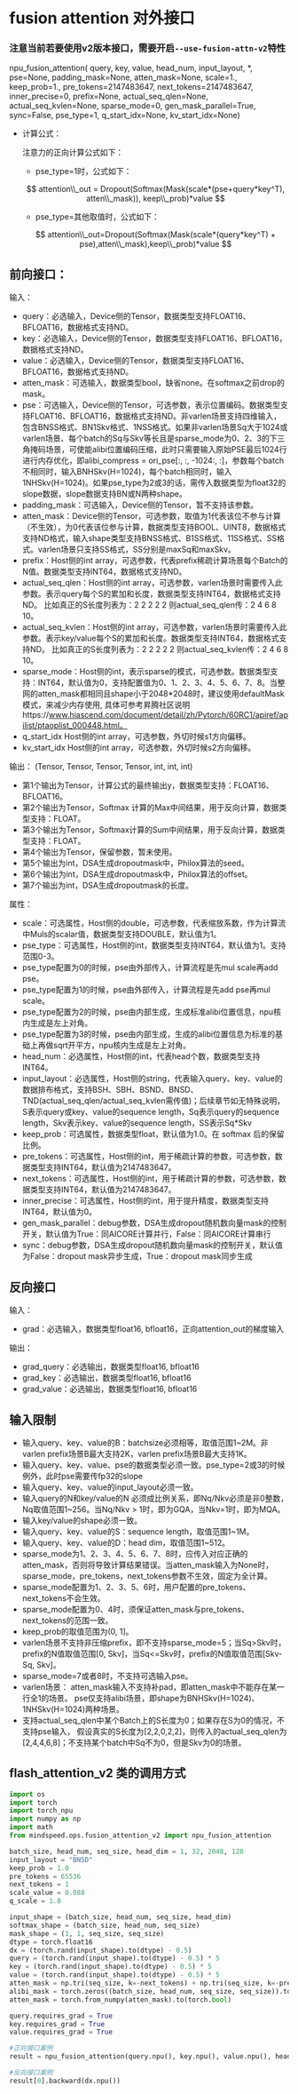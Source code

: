 # fusion attention 对外接口

### 注意当前若要使用v2版本接口，需要开启`--use-fusion-attn-v2`特性

npu_fusion_attention(
                    query, key, value, head_num,
                    input_layout, *, pse=None,
                    padding_mask=None, atten_mask=None,
                    scale=1., keep_prob=1., pre_tokens=2147483647,
                    next_tokens=2147483647, inner_precise=0, prefix=None,
                    actual_seq_qlen=None, actual_seq_kvlen=None,
                    sparse_mode=0, gen_mask_parallel=True,
                    sync=False, pse_type=1, q_start_idx=None,
                    kv_start_idx=None)

- 计算公式：

   注意力的正向计算公式如下：

   - pse_type=1时，公式如下：

    $$
    attention\\_out = Dropout(Softmax(Mask(scale*(pse+query*key^T), atten\\_mask)), keep\\_prob)*value
    $$

   - pse_type=其他取值时，公式如下：

    $$
    attention\\_out=Dropout(Softmax(Mask(scale*(query*key^T) + pse),atten\\_mask),keep\\_prob)*value
    $$

## 前向接口：
输入：
- query：必选输入，Device侧的Tensor，数据类型支持FLOAT16、BFLOAT16，数据格式支持ND。
- key：必选输入，Device侧的Tensor，数据类型支持FLOAT16、BFLOAT16，数据格式支持ND。
- value：必选输入，Device侧的Tensor，数据类型支持FLOAT16、BFLOAT16，数据格式支持ND。
- atten_mask：可选输入，数据类型bool，缺省none。在softmax之前drop的mask。
- pse：可选输入，Device侧的Tensor，可选参数，表示位置编码。数据类型支持FLOAT16、BFLOAT16，数据格式支持ND。非varlen场景支持四维输入，包含BNSS格式、BN1Skv格式、1NSS格式。如果非varlen场景Sq大于1024或varlen场景、每个batch的Sq与Skv等长且是sparse_mode为0、2、3的下三角掩码场景，可使能alibi位置编码压缩，此时只需要输入原始PSE最后1024行进行内存优化，即alibi_compress = ori_pse[:, :, -1024:, :]，参数每个batch不相同时，输入BNHSkv(H=1024)，每个batch相同时，输入1NHSkv(H=1024)。如果pse_type为2或3的话，需传入数据类型为float32的slope数据，slope数据支持BN或N两种shape。
- padding_mask：可选输入，Device侧的Tensor，暂不支持该参数。
- atten_mask：Device侧的Tensor，可选参数，取值为1代表该位不参与计算（不生效），为0代表该位参与计算，数据类型支持BOOL、UINT8，数据格式支持ND格式，输入shape类型支持BNSS格式、B1SS格式、11SS格式、SS格式。varlen场景只支持SS格式，SS分别是maxSq和maxSkv。
- prefix：Host侧的int array，可选参数，代表prefix稀疏计算场景每个Batch的N值。数据类型支持INT64，数据格式支持ND。
- actual_seq_qlen：Host侧的int array，可选参数，varlen场景时需要传入此参数。表示query每个S的累加和长度，数据类型支持INT64，数据格式支持ND。
  比如真正的S长度列表为：2 2 2 2 2 则actual_seq_qlen传：2 4 6 8 10。
- actual_seq_kvlen：Host侧的int array，可选参数，varlen场景时需要传入此参数。表示key/value每个S的累加和长度。数据类型支持INT64，数据格式支持ND。
  比如真正的S长度列表为：2 2 2 2 2 则actual_seq_kvlen传：2 4 6 8 10。
- sparse_mode：Host侧的int，表示sparse的模式，可选参数。数据类型支持：INT64，默认值为0，支持配置值为0、1、2、3、4、5、6、7、8。当整网的atten_mask都相同且shape小于2048*2048时，建议使用defaultMask模式，来减少内存使用,
  具体可参考昇腾社区说明https://www.hiascend.com/document/detail/zh/Pytorch/60RC1/apiref/apilist/ptaoplist_000448.html。
- q_start_idx Host侧的int array，可选参数，外切时候s1方向偏移。
- kv_start_idx Host侧的int array，可选参数，外切时候s2方向偏移。

输出：
(Tensor, Tensor, Tensor, Tensor, int, int, int)

- 第1个输出为Tensor，计算公式的最终输出y，数据类型支持：FLOAT16、BFLOAT16。
- 第2个输出为Tensor，Softmax 计算的Max中间结果，用于反向计算，数据类型支持：FLOAT。
- 第3个输出为Tensor，Softmax计算的Sum中间结果，用于反向计算，数据类型支持：FLOAT。
- 第4个输出为Tensor，保留参数，暂未使用。
- 第5个输出为int，DSA生成dropoutmask中，Philox算法的seed。
- 第6个输出为int，DSA生成dropoutmask中，Philox算法的offset。
- 第7个输出为int，DSA生成dropoutmask的长度。

属性：
- scale：可选属性，Host侧的double，可选参数，代表缩放系数，作为计算流中Muls的scalar值，数据类型支持DOUBLE，默认值为1。
- pse_type：可选属性，Host侧的int，数据类型支持INT64，默认值为1。支持范围0-3。
- pse_type配置为0的时候，pse由外部传入，计算流程是先mul scale再add pse。
- pse_type配置为1的时候，pse由外部传入，计算流程是先add pse再mul scale。
- pse_type配置为2的时候，pse由内部生成，生成标准alibi位置信息，npu核内生成是左上对角。
- pse_type配置为3的时候，pse由内部生成，生成的alibi位置信息为标准的基础上再做sqrt开平方，npu核内生成是左上对角。
- head_num：必选属性，Host侧的int，代表head个数，数据类型支持INT64。
- input_layout：必选属性，Host侧的string，代表输入query、key、value的数据排布格式，支持BSH、SBH、BSND、BNSD、TND(actual_seq_qlen/actual_seq_kvlen需传值)；后续章节如无特殊说明，S表示query或key、value的sequence length，Sq表示query的sequence length，Skv表示key、value的sequence length，SS表示Sq*Skv
- keep_prob：可选属性，数据类型float，默认值为1.0。在 softmax 后的保留比例。
- pre_tokens：可选属性，Host侧的int，用于稀疏计算的参数，可选参数，数据类型支持INT64，默认值为2147483647。
- next_tokens：可选属性，Host侧的int，用于稀疏计算的参数，可选参数，数据类型支持INT64，默认值为2147483647。
- inner_precise：可选属性，Host侧的int，用于提升精度，数据类型支持INT64，默认值为0。
- gen_mask_parallel：debug参数，DSA生成dropout随机数向量mask的控制开关，默认值为True：同AICORE计算并行，False：同AICORE计算串行
- sync：debug参数，DSA生成dropout随机数向量mask的控制开关，默认值为False：dropout mask异步生成，True：dropout mask同步生成

## 反向接口
输入：
- grad：必选输入，数据类型float16, bfloat16，正向attention_out的梯度输入

输出：
- grad_query：必选输出，数据类型float16, bfloat16
- grad_key：必选输出，数据类型float16, bfloat16	
- grad_value：必选输出，数据类型float16, bfloat16


## 输入限制
- 输入query、key、value的B：batchsize必须相等，取值范围1~2M。非varlen prefix场景B最大支持2K，varlen prefix场景B最大支持1K。
- 输入query、key、value、pse的数据类型必须一致。pse_type=2或3的时候例外，此时pse需要传fp32的slope
- 输入query、key、value的input_layout必须一致。
- 输入query的N和key/value的N 必须成比例关系，即Nq/Nkv必须是非0整数，Nq取值范围1~256。当Nq/Nkv > 1时，即为GQA，当Nkv=1时，即为MQA。
- 输入key/value的shape必须一致。
- 输入query、key、value的S：sequence length，取值范围1~1M。
- 输入query、key、value的D：head dim，取值范围1~512。
- sparse_mode为1、2、3、4、5、6、7、8时，应传入对应正确的atten_mask，否则将导致计算结果错误。当atten_mask输入为None时，sparse_mode，pre_tokens，next_tokens参数不生效，固定为全计算。
- sparse_mode配置为1、2、3、5、6时，用户配置的pre_tokens、next_tokens不会生效。
- sparse_mode配置为0、4时，须保证atten_mask与pre_tokens、next_tokens的范围一致。
- keep_prob的取值范围为(0, 1]。
- varlen场景不支持非压缩prefix，即不支持sparse_mode=5；当Sq>Skv时，prefix的N值取值范围[0, Skv]，当Sq<=Skv时，prefix的N值取值范围[Skv-Sq, Skv]。
- sparse_mode=7或者8时，不支持可选输入pse。
- varlen场景：
  atten_mask输入不支持补pad，即atten_mask中不能存在某一行全1的场景。
  pse仅支持alibi场景，即shape为BNHSkv(H=1024)、1NHSkv(H=1024)两种场景。
- 支持actual_seq_qlen中某个Batch上的S长度为0；如果存在S为0的情况，不支持pse输入， 假设真实的S长度为[2,2,0,2,2]，则传入的actual_seq_qlen为[2,4,4,6,8]；不支持某个batch中Sq不为0，但是Skv为0的场景。

## flash_attention_v2 类的调用方式

```python
import os
import torch
import torch_npu
import numpy as np
import math
from mindspeed.ops.fusion_attention_v2 import npu_fusion_attention

batch_size, head_num, seq_size, head_dim = 1, 32, 2048, 128
input_layout = "BNSD"
keep_prob = 1.0
pre_tokens = 65536
next_tokens = 1
scale_value = 0.088
q_scale = 1.0

input_shape = (batch_size, head_num, seq_size, head_dim)
softmax_shape = (batch_size, head_num, seq_size)
mask_shape = (1, 1, seq_size, seq_size)
dtype = torch.float16
dx = (torch.rand(input_shape).to(dtype) - 0.5)
query = (torch.rand(input_shape).to(dtype) - 0.5) * 5
key = (torch.rand(input_shape).to(dtype) - 0.5) * 5
value = (torch.rand(input_shape).to(dtype) - 0.5) * 5
atten_mask = np.tri(seq_size, k=-next_tokens) + np.tri(seq_size, k=-pre_tokens).transpose()
alibi_mask = torch.zeros((batch_size, head_num, seq_size, seq_size)).to(dtype)
atten_mask = torch.from_numpy(atten_mask).to(torch.bool)

query.requires_grad = True
key.requires_grad = True
value.requires_grad = True

#正向接口案例
result = npu_fusion_attention(query.npu(), key.npu(), value.npu(), head_num, input_layout, atten_mask=atten_mask.npu(), scale=scale_value, keep_prob=keep_prob, pre_tokens=pre_tokens, next_tokens=next_tokens, pse_type=1)

#反向接口案例
result[0].backward(dx.npu())
```
